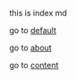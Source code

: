 this is index md


go to [default](https://raihaneong.github.io/test/default)

go to [about](https://raihaneong.github.io/test/about)

go to [content](https://raihaneong.github.io/test/content)
